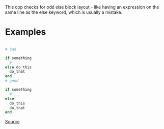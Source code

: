 
This cop checks for odd else block layout - like
having an expression on the same line as the else keyword,
which is usually a mistake.

# Examples

```ruby

# bad

if something
  # ...
else do_this
  do_that
end
# good

if something
  # ...
else
  do_this
  do_that
end
```

[Source](http://www.rubydoc.info/gems/rubocop/RuboCop/Cop/Lint/ElseLayout)